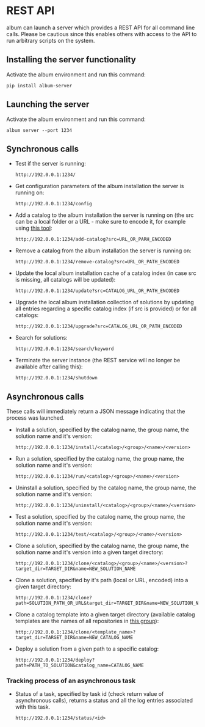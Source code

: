 # REST API

album can launch a server which provides a REST API for all command line calls. 
Please be cautious since this enables others with access to the API to run arbitrary scripts on the system.

## Installing the server functionality

Activate the album environment and run this command:
```
pip install album-server
```

## Launching the server
Activate the album environment and run this command:
```
album server --port 1234
```

## Synchronous calls

- Test if the server is running: 
  ```
  http://192.0.0.1:1234/
  ```
- Get configuration parameters of the album installation the server is running on:
  ```
  http://192.0.0.1:1234/config
  ```
- Add a catalog to the album installation the server is running on (the src can be a local folder or a URL - make sure to encode it, for example using [this tool](https://www.urlencoder.org/):
  ```
  http://192.0.0.1:1234/add-catalog?src=URL_OR_PARH_ENCODED
  ```
- Remove a catalog from the album installation the server is running on:
  ```
  http://192.0.0.1:1234/remove-catalog?src=URL_OR_PATH_ENCODED
  ```
- Update the local album installation cache of a catalog index (in case src is missing, all catalogs will be updated):
  ```
  http://192.0.0.1:1234/update?src=CATALOG_URL_OR_PATH_ENCODED
  ```
- Upgrade the local album installation collection of solutions by updating all entries regarding a specific catalog index (if src is provided) or for all catalogs:
  ```
  http://192.0.0.1:1234/upgrade?src=CATALOG_URL_OR_PATH_ENCODED
  ```
- Search for solutions:
  ```
  http://192.0.0.1:1234/search/keyword
  ```
- Terminate the server instance (the REST service will no longer be available after calling this):
  ```
  http://192.0.0.1:1234/shutdown
  ```

## Asynchronous calls

These calls will immediately return a JSON message indicating that the process was launched. 

- Install a solution, specified by the catalog name, the group name, the solution name and it's version:
  ```
  http://192.0.0.1:1234/install/<catalog>/<group>/<name>/<version>
  ```
- Run a solution, specified by the catalog name, the group name, the solution name and it's version:
  ```
  http://192.0.0.1:1234/run/<catalog>/<group>/<name>/<version>
  ```
- Uninstall a solution, specified by the catalog name, the group name, the solution name and it's version:
  ```
  http://192.0.0.1:1234/uninstall/<catalog>/<group>/<name>/<version>
  ```
- Test a solution, specified by the catalog name, the group name, the solution name and it's version:
  ```
  http://192.0.0.1:1234/test/<catalog>/<group>/<name>/<version>
  ```
- Clone a solution, specified by the catalog name, the group name, the solution name and it's version into a given target directory:
  ```
  http://192.0.0.1:1234/clone/<catalog>/<group>/<name>/<version>?target_dir=TARGET_DIR&name=NEW_SOLUTION_NAME
  ```
- Clone a solution, specified by it's path (local or URL, encoded) into a given target directory:
  ```
  http://192.0.0.1:1234/clone?path=SOLUTION_PATH_OR_URL&target_dir=TARGET_DIR&name=NEW_SOLUTION_NAME
  ```
- Clone a catalog template into a given target directory (available catalog templates are the names of all repositories in [this group](https://gitlab.com/album-app/catalogs/templates)):
  ```
  http://192.0.0.1:1234/clone/<template_name>?target_dir=TARGET_DIR&name=NEW_CATALOG_NAME
  ```
- Deploy a solution from a given path to a specific catalog:
  ```
  http://192.0.0.1:1234/deploy?path=PATH_TO_SOLUTION&catalog_name=CATALOG_NAME
  ```

### Tracking process of an asynchronous task
- Status of a task, specified by task id (check return value of asynchronous calls), returns a status and all the log entries associated with this task.
  ```
  http://192.0.0.1:1234/status/<id>
  ```

